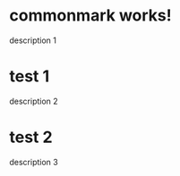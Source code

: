 <div class="section">

# commonmark works!
description 1

</div>
<div class="section">

# test 1
description 2

</div>
<div class="section">

# test 2
description 3

</div>